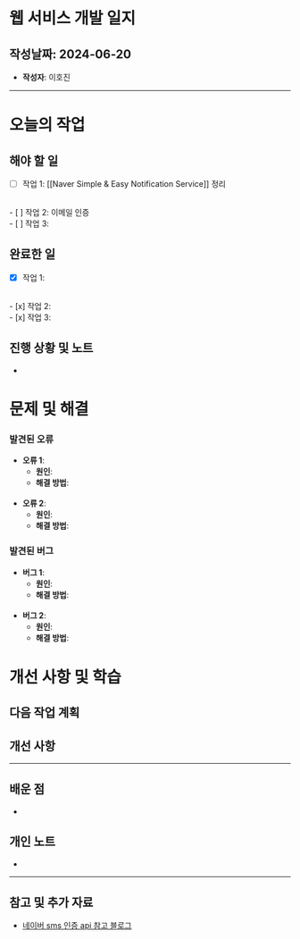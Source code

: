 # 웹 서비스 개발 일지

## 작성날짜: 2024-06-20

- **작성자**: 이호진

---
# 오늘의 작업

## 해야 할 일
- [ ] 작업 1: [[Naver Simple & Easy Notification Service]] 정리
<br>
- [ ] 작업 2: 이메일 인증
<br>
- [ ] 작업 3: 

## 완료한 일
- [x] 작업 1: 
<br>
- [x] 작업 2: 
<br>
- [x] 작업 3: 

## 진행 상황 및 노트
- 

# 문제 및 해결

### 발견된 오류
- **오류 1**:
  - **원인**: 
  - **해결 방법**: 
  <br>
- **오류 2**: 
  - **원인**: 
  - **해결 방법**: 

### 발견된 버그
- **버그 1**: 
  - **원인**: 
  - **해결 방법**: 
  <br>
- **버그 2**: 
  - **원인**: 
  - **해결 방법**: 

# 개선 사항 및 학습
## 다음 작업 계획

## 개선 사항

---

## 배운 점
- 
## 개인 노트
- 


---

## 참고 및 추가 자료
- [네이버 sms 인증 api 참고 블로그](https://velog.io/@limhaekyu/nCloud-SMS-API%EB%A5%BC-%EC%9D%B4%EC%9A%A9%ED%95%9C-%EB%AC%B8%EC%9E%90%EC%9D%B8%EC%A6%9D-%EC%84%9C%EB%B9%84%EC%8A%A4-With.-Spring-Boot)
